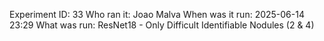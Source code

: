 Experiment ID: 33
Who ran it: Joao Malva
When was it run: 2025-06-14 23:29
What was run: ResNet18 - Only Difficult Identifiable Nodules (2 & 4)
